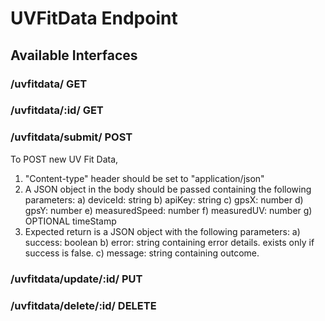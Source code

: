# UVFitData Endpoint

## Available Interfaces

### /uvfitdata/ GET

### /uvfitdata/:id/ GET

### /uvfitdata/submit/ POST

To POST new UV Fit Data,
1. "Content-type" header should be set to "application/json"
2. A JSON object in the body should be passed containing the following parameters:
    a) deviceId: string
    b) apiKey: string
    c) gpsX: number
    d) gpsY: number
    e) measuredSpeed: number
    f) measuredUV: number
    g) OPTIONAL timeStamp
3. Expected return is a JSON object with the following parameters:
    a) success: boolean
    b) error: string containing error details. exists only if success is false.
    c) message: string containing outcome.


### /uvfitdata/update/:id/ PUT

### /uvfitdata/delete/:id/ DELETE
